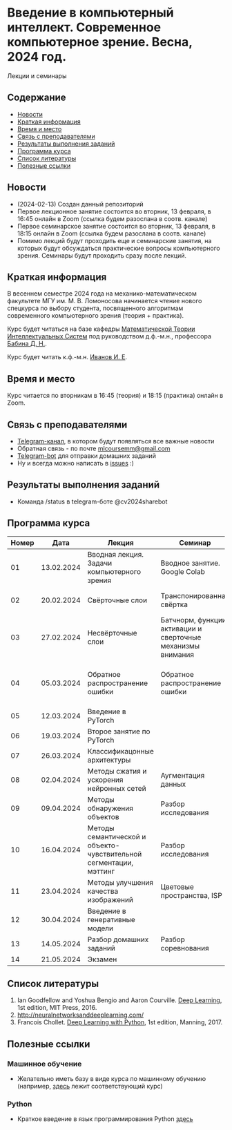 # Введение в компьютерный интеллект. Современное компьютерное зрение. Весна, 2024 год.
Лекции и семинары

## Содержание
* [Новости](#news)
* [Краткая информация](#info)
* [Время и место](#ww)
* [Связь с преподавателями](#feedback)
* [Результаты выполнения заданий](#marks)
* [Программа курса](#program)
* [Список литературы](#lit)
* [Полезные ссылки](#links)
## <a name="news" /> Новости
* (2024-02-13) Создан данный репозиторий
* Первое лекционное занятие состоится во вторник, 13 февраля, в 16:45 онлайн в Zoom (ссылка будем разослана в соотв. канале)
* Первое семинарское занятие состоится во вторник, 13 февраля, в 18:15 онлайн в Zoom (ссылка будем разослана в соотв. канале)
* Помимо лекций будут проходить еще и семинарские занятия, на которых будут обсуждаться практические вопросы компьютерного зрения. Семинары будут проходить сразу после лекций. 
## <a name="info" /> Краткая информация 
В весеннем семестре 2024 года на механико-математическом факультете МГУ им. М. В. Ломоносова начинается чтение нового спецкурса по выбору студента, посвященного алгоритмам современного компьютерного зрения (теория + практика). 

Курс будет читаться на базе кафедры [Математической Теории Интеллектуальных Систем](http://intsys.msu.ru) под руководством д.ф.-м.н., профессора [Бабина Д. Н.](http://intsys.msu.ru/staff/babin/). 

Курс будет читать к.ф.-м.н. [Иванов И. Е](http://intsys.msu.ru/staff/ivanov/).
## <a name="ww" /> Время и место 
Курс читается по вторникам в 16:45 (теория) и 18:15 (практика) онлайн в Zoom. 
## <a name="feedback" /> Связь с преподавателями
* [Telegram-канал](https://t.me/joinchat/9IzmCnQIyvs2NjUy), в котором будут появляться все важные новости
* Обратная связь - по почте mlcoursemm@gmail.com
* [Telegram-bot](https://t.me/cv2024sharebot) для отправки домашних заданий
* Ну и всегда можно написать в [issues](https://github.com/mlcoursemm/cv2024spring/issues) :)
## <a name="marks" /> Результаты выполнения заданий
* Команда /status в telegram-боте @cv2024sharebot
## <a name="program" /> Программа курса 
| Номер         | Дата          | Лекция                                            | Семинар                                 | ДЗ            |
| ------------- | ------------- | -------------                                     | -------------                           | ------------- |
| 01            | 13.02.2024    | Вводная лекция. Задачи компьютерного зрения | Вводное занятие. Google Colab | Задача на работу с кропами |
| 02            | 20.02.2024    | Свёрточные слои | Транспонированная свёртка | Задачи на сверточную арифметику |
| 03            | 27.02.2024    | Несвёрточные слои | Батчнорм, функции активации и сверточные механизмы внимания|Задача на реализацию свертки |
| 04            | 05.03.2024    | Обратное распространение ошибки | Обратное распространение ошибки | Задача на реализацию обучения нейронных сетей |
| 05            | 12.03.2024    | Введение в PyTorch | |  |
| 06            | 19.03.2024    | Второе занятие по PyTorch  ||  |
| 07            | 26.03.2024    | Классификацонные архитектуры |  | Исследование |
| 08            | 02.04.2024    | Методы сжатия и ускорения нейронных сетей | Аугментация данных |  |
| 09            | 09.04.2024    | Методы обнаружения объектов | Разбор исследования|  |
| 10            | 16.04.2024    | Методы семантической и объекто-чувствительной сегментации, мэттинг | Разбор исследования  | Соревнование |
| 11            | 23.04.2024    | Методы улучшения качества изображений | Цветовые пространства, ISP |  |
| 12            | 30.04.2024    | Введение в генеративные модели |   |  |
| 13            | 14.05.2024    | Разбор домашних заданий | Разбор соревнования  |  |
| 14            | 21.05.2024    | Экзамен|  |  |

## <a name="lit" /> Список литературы
1. Ian Goodfellow and Yoshua Bengio and Aaron Courville. [Deep Learning](https://www.deeplearningbook.org), 1st edition, MIT Press, 2016.
2. http://neuralnetworksanddeeplearning.com/
3. Francois Chollet. [Deep Learning with Python](http://faculty.neu.edu.cn/yury/AAI/Textbook/Deep%20Learning%20with%20Python.pdf), 1st edition, Manning, 2017.
## <a name="links" /> Полезные ссылки 
### Машинное обучение
* Желательно иметь базу в виде курса по машинному обучению (например, [здесь](https://github.com/mlcoursemm/ml2021autumn) лежит соответствующий курс)
### Python
* Краткое введение в язык программирования Python [здесь](https://github.com/mlcoursemm/py2021autumn)
